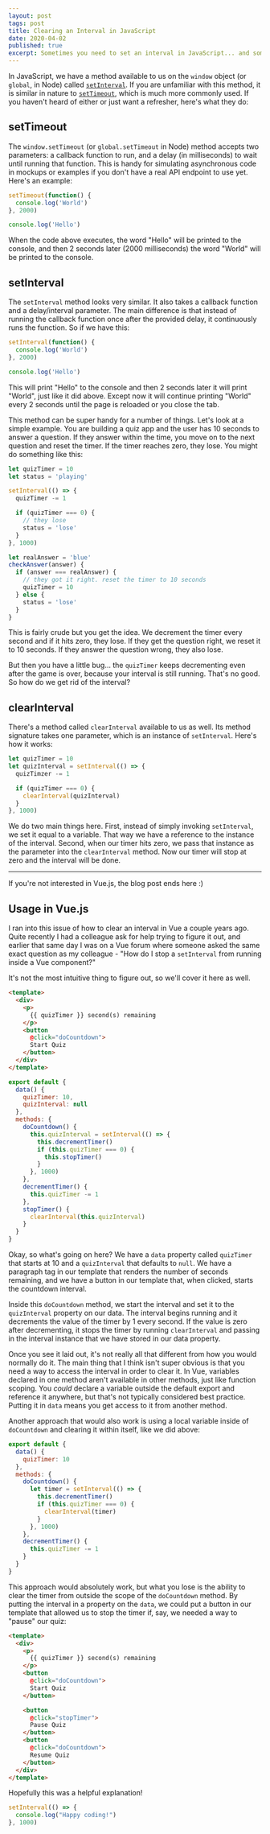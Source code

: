 ```yaml
---
layout: post
tags: post
title: Clearing an Interval in JavaScript
date: 2020-04-02
published: true
excerpt: Sometimes you need to set an interval in JavaScript... and sometimes you need to make it stop. We'll go over the basics of how to do this and also cover clearing an interval in a Vue component.
---
```


In JavaScript, we have a method available to us on the `window` object (or `global`, in Node) called [`setInterval`](https://developer.mozilla.org/en-US/docs/Web/API/WindowOrWorkerGlobalScope/setInterval). If you are unfamiliar with this method, it is similar in nature to [`setTimeout`](https://developer.mozilla.org/en-US/docs/Web/API/WindowOrWorkerGlobalScope/setTimeout), which is much more commonly used. If you haven't heard of either or just want a refresher, here's what they do:

## setTimeout

The `window.setTimeout` (or `global.setTimeout` in Node) method accepts two parameters: a callback function to run, and a delay (in milliseconds) to wait until running that function. This is handy for  simulating asynchronous code in mockups or examples if you don't have a real API endpoint to use yet. Here's an example:

```js
setTimeout(function() {
  console.log('World')
}, 2000)

console.log('Hello')
```

When the code above executes, the word "Hello" will be printed to the console, and then 2 seconds later (2000 milliseconds) the word "World" will be printed to the console.

## setInterval

The `setInterval` method looks very similar. It also takes a callback function and a delay/interval parameter. The main difference is that instead of running the callback function once after the provided delay, it continuously runs the function. So if we have this:

```js
setInterval(function() {
  console.log('World')
}, 2000)

console.log('Hello')
```

This will print "Hello" to the console and then 2 seconds later it will print "World", just like it did above. Except now it will continue printing "World" every 2 seconds until the page is reloaded or you close the tab.

This method can be super handy for a number of things. Let's look at a simple example. You are building a quiz app and the user has 10 seconds to answer a question. If they answer within the time, you move on to the next question and reset the timer. If the timer reaches zero, they lose. You might do something like this:

```js
let quizTimer = 10
let status = 'playing'

setInterval(() => {
  quizTimer -= 1

  if (quizTimer === 0) {
    // they lose
    status = 'lose'
  }
}, 1000)

let realAnswer = 'blue'
checkAnswer(answer) {
  if (answer === realAnswer) {
    // they got it right. reset the timer to 10 seconds
    quizTimer = 10
  } else {
    status = 'lose'
  }
}
```

This is fairly crude but you get the idea. We decrement the timer every second and if it hits zero, they lose. If they get the question right, we reset it to 10 seconds. If they answer the question wrong, they also lose.

But then you have a little bug... the `quizTimer` keeps decrementing even after the game is over, because your interval is still running. That's no good. So how do we get rid of the interval?

## clearInterval

There's a method called `clearInterval` available to us as well. Its method signature takes one parameter, which is an instance of `setInterval`. Here's how it works:

```js
let quizTimer = 10
let quizInterval = setInterval(() => {
  quizTimzer -= 1

  if (quizTimer === 0) {
    clearInterval(quizInterval)
  }
}, 1000)
```

We do two main things here. First, instead of simply invoking `setInterval`, we set it equal to a variable. That way we have a reference to the instance of the interval. Second, when our timer hits zero, we pass that instance as the parameter into the `clearInterval` method. Now our timer will stop at zero and the interval will be done.

---

If you're not interested in Vue.js, the blog post ends here :)

## Usage in Vue.js

I ran into this issue of how to clear an interval in Vue a couple years ago. Quite recently I had a colleague ask for help trying to figure it out, and earlier that same day I was on a Vue forum where someone asked the same exact question as my colleague - "How do I stop a `setInterval` from running inside a Vue component?"

It's not the most intuitive thing to figure out, so we'll cover it here as well.

```html
<template>
  <div>
    <p>
      {{ quizTimer }} second(s) remaining
    </p>
    <button
      @click="doCountdown">
      Start Quiz
    </button>
  </div>
</template>
```

```js
export default {
  data() {
    quizTimer: 10,
    quizInterval: null
  },
  methods: {
    doCountdown() {
      this.quizInterval = setInterval(() => {
        this.decrementTimer()
        if (this.quizTimer === 0) {
          this.stopTimer()
        }
      }, 1000)
    },
    decrementTimer() {
      this.quizTimer -= 1
    },
    stopTimer() {
      clearInterval(this.quizInterval)
    }
  }
}
```

Okay, so what's going on here? We have a `data` property called `quizTimer` that starts at 10 and a `quizInterval` that defaults to `null`. We have a paragraph tag in our template that renders the number of seconds remaining, and we have a button in our template that, when clicked, starts the countdown interval.

Inside this `doCountdown` method, we start the interval and set it to the `quizInterval` property on our data. The interval begins running and it decrements the value of the timer by 1 every second. If the value is zero after decrementing, it stops the timer by running `clearInterval` and passing in the interval instance that we have stored in our data property.

Once you see it laid out, it's not really all that different from how you would normally do it. The main thing that I think isn't super obvious is that you need a way to access the interval in order to clear it. In Vue, variables declared in one method aren't available in other methods, just like function scoping. You *could* declare a variable outside the default export and reference it anywhere, but that's not typically considered best practice. Putting it in `data` means you get access to it from another method.

Another approach that would also work is using a local variable inside of `doCountdown` and clearing it within itself, like we did above:

```js
export default {
  data() {
    quizTimer: 10
  },
  methods: {
    doCountdown() {
      let timer = setInterval(() => {
        this.decrementTimer()
        if (this.quizTimer === 0) {
          clearInterval(timer)
        }
      }, 1000)
    },
    decrementTimer() {
      this.quizTimer -= 1
    }
  }
}
```

This approach would absolutely work, but what you lose is the ability to clear the timer from outside the scope of the `doCountdown` method. By putting the interval in a property on the `data`, we could put a button in our template that allowed us to stop the timer if, say, we needed a way to "pause" our quiz:

```html
<template>
  <div>
    <p>
      {{ quizTimer }} second(s) remaining
    </p>
    <button
      @click="doCountdown">
      Start Quiz
    </button>

    <button
      @click="stopTimer">
      Pause Quiz
    </button>
    <button
      @click="doCountdown">
      Resume Quiz
    </button>
  </div>
</template>
```

Hopefully this was a helpful explanation!

```js
setInterval(() => {
  console.log("Happy coding!")
}, 1000)
```
